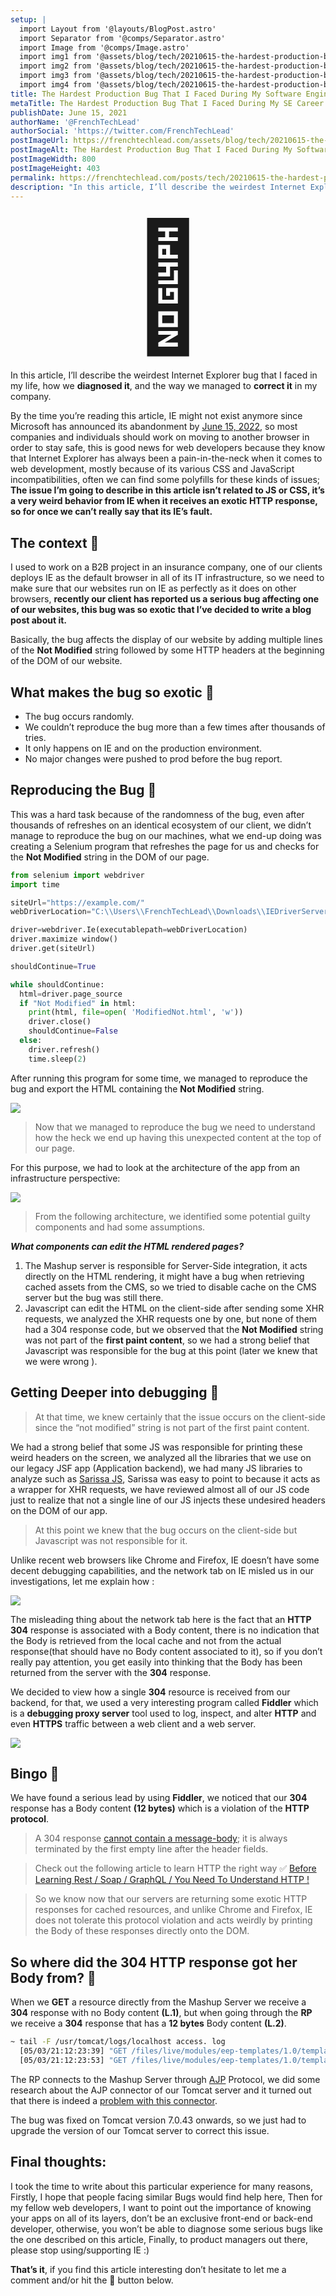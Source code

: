 ```yaml
---
setup: |
  import Layout from '@layouts/BlogPost.astro'
  import Separator from '@comps/Separator.astro'
  import Image from '@comps/Image.astro'
  import img1 from '@assets/blog/tech/20210615-the-hardest-production-bug/1.avif'
  import img2 from '@assets/blog/tech/20210615-the-hardest-production-bug/2.avif'
  import img3 from '@assets/blog/tech/20210615-the-hardest-production-bug/3.avif'
  import img4 from '@assets/blog/tech/20210615-the-hardest-production-bug/4.avif'
title: The Hardest Production Bug That I Faced During My Software Engineering Career.
metaTitle: The Hardest Production Bug That I Faced During My SE Career
publishDate: June 15, 2021
authorName: '@FrenchTechLead'
authorSocial: 'https://twitter.com/FrenchTechLead'
postImageUrl: https://frenchtechlead.com/assets/blog/tech/20210615-the-hardest-production-bug/0.jpg
postImageAlt: The Hardest Production Bug That I Faced During My Software Engineering Career.
postImageWidth: 800
postImageHeight: 403
permalink: https://frenchtechlead.com/posts/tech/20210615-the-hardest-production-bug-that-i-faced-in-my-software-engineering-career/
description: "In this article, I’ll describe the weirdest Internet Explorer bug that I faced in my life, how we diagnosed it, and correct it in my company."
---
```


<div style="font-size:200px; text-align:center;">🤯</div>

In this article, I’ll describe the weirdest Internet Explorer bug that I faced in my life, how we **diagnosed it**, and the way we managed to **correct it** in my company.

<Separator/>

By the time you’re reading this article, IE might not exist anymore since Microsoft has announced its abandonment by [June 15, 2022](https://blogs.windows.com/windowsexperience/2021/05/19/the-future-of-internet-explorer-on-windows-10-is-in-microsoft-edge/), so most companies and individuals should work on moving to another browser in order to stay safe, this is good news for web developers because they know that Internet Explorer has always been a pain-in-the-neck when it comes to web development, mostly because of its various CSS and JavaScript incompatibilities, often we can find some polyfills for these kinds of issues; **The issue I’m going to describe in this article isn’t related to JS or CSS, it’s a very weird behavior from IE when it receives an exotic HTTP response, so for once we can’t really say that its IE’s fault.**

<Separator/>

## The context 📃


I used to work on a B2B project in an insurance company, one of our clients deploys IE as the default browser in all of its IT infrastructure, so we need to make sure that our websites run on IE as perfectly as it does on other browsers, **recently our client has reported us a serious bug affecting one of our websites, this bug was so exotic that I’ve decided to write a blog post about it.**

Basically, the bug affects the display of our website by adding multiple lines of the **Not Modified** string followed by some HTTP headers at the beginning of the DOM of our website.

What makes the bug so exotic 🥝
-----------------------------

*   The bug occurs randomly.
*   We couldn’t reproduce the bug more than a few times after thousands of tries.
*   It only happens on IE and on the production environment.
*   No major changes were pushed to prod before the bug report.

<Separator/>

## Reproducing the Bug 🐛

This was a hard task because of the randomness of the bug, even after thousands of refreshes on an identical ecosystem of our client, we didn’t manage to reproduce the bug on our machines, what we end-up doing was creating a Selenium program that refreshes the page for us and checks for the **Not Modified** string in the DOM of our page.

```python
from selenium import webdriver
import time

siteUrl="https://example.com/"
webDriverLocation="C:\\Users\\FrenchTechLead\\Downloads\\IEDriverServer.exe"

driver=webdriver.Ie(executablepath=webDriverLocation)
driver.maximize window()
driver.get(siteUrl)

shouldContinue=True

while shouldContinue:
  html=driver.page_source
  if "Not Modified" in html:
    print(html, file=open( 'ModifiedNot.html', 'w'))
    driver.close()
    shouldContinue=False
  else:
    driver.refresh()
    time.sleep(2)
```

After running this program for some time, we managed to reproduce the bug and export the HTML containing the **Not Modified** string.

<Image w="883" h="661" src={img1} t="Not Modified" />


> Now that we managed to reproduce the bug we need to understand how the heck we end up having this unexpected content at the top of our page.

For this purpose, we had to look at the architecture of the app from an infrastructure perspective:

<Image w="883" h="661" src={img2} t="Not Modified" />

> From the following architecture, we identified some potential guilty components and had some assumptions.

**_What components can edit the HTML rendered pages?_**

1.  The Mashup server is responsible for Server-Side integration, it acts directly on the HTML rendering, it might have a bug when retrieving cached assets from the CMS, so we tried to disable cache on the CMS server but the bug was still there.
2.  Javascript can edit the HTML on the client-side after sending some XHR requests, we analyzed the XHR requests one by one, but none of them had a 304 response code, but we observed that the **Not Modified** string was not part of the **first paint content**, so we had a strong belief that Javascript was responsible for the bug at this point (later we knew that we were wrong ).

Getting Deeper into debugging 🧿
--------------------------------

> At that time, we knew certainly that the issue occurs on the client-side since the “not modified” string is not part of the first paint content.

We had a strong belief that some JS was responsible for printing these weird headers on the screen, we analyzed all the libraries that we use on our legacy JSF app (Application backend), we had many JS libraries to analyze such as [Sarissa JS](https://sarissa.sourceforge.io/howtos.html), Sarissa was easy to point to because it acts as a wrapper for XHR requests, we have reviewed almost all of our JS code just to realize that not a single line of our JS injects these undesired headers on the DOM of our app.

> At this point we knew that the bug occurs on the client-side but Javascript was not responsible for it.

Unlike recent web browsers like Chrome and Firefox, IE doesn’t have some decent debugging capabilities, and the network tab on IE misled us in our investigations, let me explain how :

<Image w="1400" h="392" src={img3} t="Chrome's Network Tab" />

The misleading thing about the network tab here is the fact that an **HTTP 304** response is associated with a Body content, there is no indication that the Body is retrieved from the local cache and not from the actual response(that should have no Body content associated to it), so if you don’t really pay attention, you get easily into thinking that the Body has been returned from the server with the **304** response.

We decided to view how a single **304** resource is received from our backend, for that, we used a very interesting program called **Fiddler** which is a **debugging proxy server** tool used to log, inspect, and alter **HTTP** and even **HTTPS** traffic between a web client and a web server.

<Image w="1400" h="392" src={img4} t="HTTP response in Fiddler" />

Bingo  🎉
-------

We have found a serious lead by using **Fiddler**, we noticed that our **304** response has a Body content **(12 bytes)** which is a violation of the **HTTP protocol**.

> A 304 response [cannot contain a message-body](https://httpstatuses.com/304); it is always terminated by the first empty line after the header fields.

<Separator/>

> Check out the following article to learn HTTP the right way ✅
> [Before Learning Rest / Soap / GraphQL / You Need To Understand HTTP !](https://mecheri-akram.medium.com/before-learning-rest-soap-graphql-you-need-to-understand-http-9eb80de6cfbf)

<Separator/>




> So we know now that our servers are returning some exotic HTTP responses for cached resources, and unlike Chrome and Firefox, IE does not tolerate this protocol violation and acts weirdly by printing the Body of these responses directly onto the DOM.

So where did the 304 HTTP response got her Body from? 🍑
-----------------------------------------------------

When we **GET** a resource directly from the Mashup Server we receive a **304** response with no Body content **(L.1)**, but when going through the **RP** we receive a **304** response that has a **12 bytes** Body content **(L.2)**.
``` sh
~ tail -F /usr/tomcat/logs/localhost access. log
  [05/03/21:12:23:39] "GET /files/live/modules/eep-templates/1.0/templates/files/themes/eep-theme/images/trame.png HTTP/1.1" 304 -
  [05/03/21:12:23:53] "GET /files/live/modules/eep-templates/1.0/templates/files/themes/eep-theme/images/trame.png HTTP/1.1" 304 12
```


The RP connects to the Mashup Server through [AJP](https://en.wikipedia.org/wiki/Apache_JServ_Protocol) Protocol, we did some research about the AJP connector of our Tomcat server and it turned out that there is indeed a [problem with this connector](https://bz.apache.org/bugzilla/show_bug.cgi?id=55453).

The bug was fixed on Tomcat version 7.0.43 onwards, so we just had to upgrade the version of our Tomcat server to correct this issue.

Final thoughts:
---------------

I took the time to write about this particular experience for many reasons, Firstly, I hope that people facing similar Bugs would find help here, Then for my fellow web developers, I want to point out the importance of knowing your apps on all of its layers, don’t be an exclusive front-end or back-end developer, otherwise, you won’t be able to diagnose some serious bugs like the one described on this article, Finally, to product managers out there, please stop using/supporting IE :)

**That’s it**, if you find this article interesting don’t hesitate to let me a comment and/or hit the 👏 button below.
